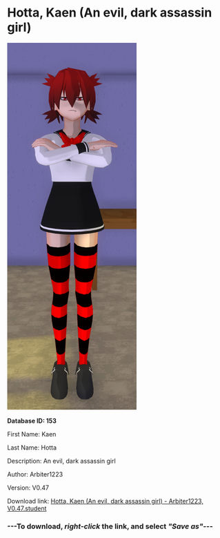 # Hotta, Kaen (An evil, dark assassin girl)

<img src="https://raw.githubusercontent.com/Arbiter1223/Daigaku-Gurashi-Custom-Students/master/Students/Files/Hotta%2C%20Kaen%20(An%20evil%2C%20dark%20assassin%20girl).png" title="Hotta, Kaen (An evil, dark assassin girl) - Arbiter1223, V0.47">

**Database ID: 153**

First Name: Kaen

Last Name: Hotta

Description: An evil, dark assassin girl

Author: Arbiter1223

Version: V0.47

Download link: <a href="https://raw.githubusercontent.com/Arbiter1223/Daigaku-Gurashi-Custom-Students/master/Students/Files/Hotta%2C%20Kaen%20(An%20evil%2C%20dark%20assassin%20girl)%20-%20Arbiter1223%2C%20V0.47.student">Hotta, Kaen (An evil, dark assassin girl) - Arbiter1223, V0.47.student</a>

### ---**To download, _right-click_ the link, and select _"Save as"_**---

